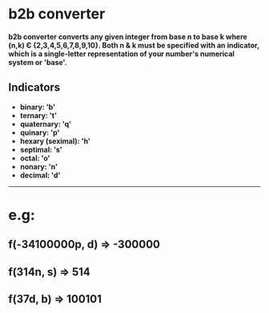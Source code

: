 # b2b converter
<h4>b2b converter converts any given integer from base n to base k where (n,k) Є {2,3,4,5,6,7,8,9,10}. Both n & k must be specified with an <b>indicator</b>, which is a single-letter representation of your number's numerical system or 'base'.</h4>

<h2>Indicators</h2>
<ul>
  <li><b>binary: 'b'</b></li>
  <li><b>ternary: 't'</b></li>
  <li><b>quaternary: 'q'</b></li>
  <li><b>quinary: 'p'</b></li>
  <li><b>hexary (seximal): 'h'</b></li>
  <li><b>septimal: 's'</b></li>
  <li><b>octal: 'o'</b></li>
  <li><b>nonary: 'n'</b></li>
  <li><b>decimal: 'd'</b></li>
</ul>

<hr>

<h1>e.g:</h1>
<h2>f(-34100000p, d) => -300000</h2>
<h2>f(314n, s) => 514</h2>
<h2>f(37d, b) => 100101</h2>
